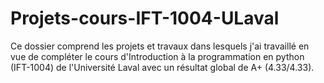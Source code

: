 # Projets-cours-IFT-1004-ULaval

Ce dossier comprend les projets et travaux dans lesquels j'ai travaillé en vue de compléter le cours d'Introduction à la programmation en python (IFT-1004) 
de l'Université Laval avec un résultat global de A+ (4.33/4.33). 
